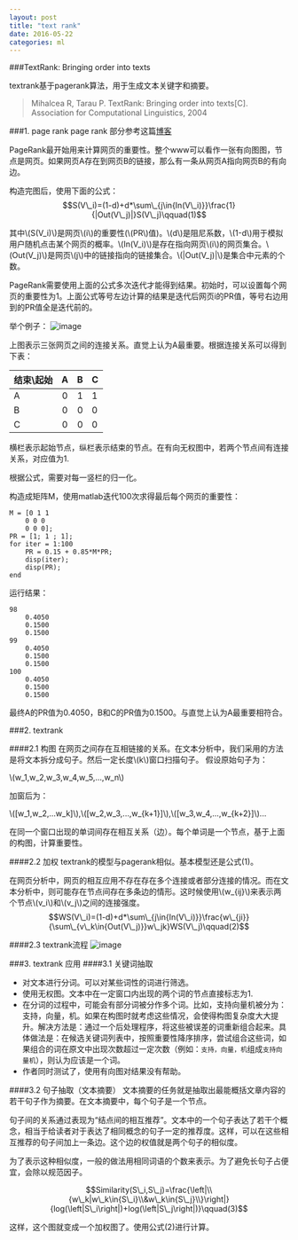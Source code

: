 ```yaml
---
layout: post
title: "text rank"
date: 2016-05-22
categories: ml
---
```


###TextRank: Bringing order into texts

textrank基于pagerank算法，用于生成文本关键字和摘要。
>Mihalcea R, Tarau P. TextRank: Bringing order into texts[C]. Association for Computational Linguistics, 2004

###1. page rank
page rank 部分参考这篇[博客](http://www.letiantian.me/2014-12-01-text-rank/)

PageRank最开始用来计算网页的重要性。整个www可以看作一张有向图图，节点是网页。如果网页A存在到网页B的链接，那么有一条从网页A指向网页B的有向边。

构造完图后，使用下面的公式：
$$S(V\_i)=(1-d)+d*\sum\_{j\in{In(V\_i)}}\frac{1}{|Out(V\_j)|}S(V\_j)\qquad(1)$$

其中\\(S(V\_i)\\)是网页\\(i\\)的重要性(\\(PR\\)值)。\\(d\\)是阻尼系数，\\(1-d\\)用于模拟用户随机点击某个网页的概率。\\(In(V\_i)\\)是存在指向网页\\(i\\)的网页集合。\\(Out(V\_j)\\)是网页\\(j\\)中的链接指向的链接集合。\\(|Out(V\_j)|\\)是集合中元素的个数。

PageRank需要使用上面的公式多次迭代才能得到结果。初始时，可以设置每个网页的重要性为1。上面公式等号左边计算的结果是迭代后网页i的PR值，等号右边用到的PR值全是迭代前的。

举个例子：
![image](http://vsooda.github.io/assets/textrank/pagerank-02.png)

上图表示三张网页之间的连接关系。直觉上认为A最重要。根据连接关系可以得到下表：

| 结束\起始	| A     | B  	| C  	|
| ---------	|:-----:| ----:| ------|
| A      	|  0	| 1		| 1
| B      	|  0	| 0		| 0
| C		 	|  0   	| 0		| 0

横栏表示起始节点，纵栏表示结束的节点。在有向无权图中，若两个节点间有连接关系，对应值为1.

根据公式，需要对每一竖栏的归一化。

构造成矩阵M，使用matlab迭代100次求得最后每个网页的重要性：

```
M = [0 1 1 
    0 0 0
    0 0 0];
PR = [1; 1 ; 1];
for iter = 1:100
    PR = 0.15 + 0.85*M*PR;
    disp(iter);
    disp(PR);
end
```
运行结果：

```
98
    0.4050
    0.1500
    0.1500
99
    0.4050
    0.1500
    0.1500
100
    0.4050
    0.1500
    0.1500
```

最终A的PR值为0.4050，B和C的PR值为0.1500。与直觉上认为A最重要相符合。


###2. textrank

####2.1 构图
在网页之间存在互相链接的关系。在文本分析中，我们采用的方法是将文本拆分成句子。然后一定长度\\(k\\)窗口扫描句子。
假设原始句子为：

\\(w\_1,w\_2,w\_3,w\_4,w\_5,...,w\_n\\)

加窗后为：

\\([w\_1,w\_2,...w\_k]\\),\\([w\_2,w\_3,...,w\_{k+1}]\\),\\([w\_3,w\_4,...,w\_{k+2}]\\)...

在同一个窗口出现的单词间存在相互关系（边）。每个单词是一个节点，基于上面的构图，计算重要性。




####2.2 加权
textrank的模型与pagerank相似。基本模型还是公式(1)。

在网页分析中，网页的相互应用不存在存在多个连接或者部分连接的情况。而在文本分析中，则可能存在节点间存在多条边的情形。这时候使用\\(w\_{ij}\\)来表示两个节点\\(v\_i\\)和\\(v\_j\\)之间的连接强度。
$$WS(V\_i)=(1-d)+d*\sum\_{j\in{In(V\_i)}}\frac{w\_{ji}}{\sum\_{v\_k\in{Out(V\_j)}}w\_jk}WS(V\_j)\qquad(2)$$

####2.3 textrank流程
![image](http://vsooda.github.io/assets/textrank/pseudo.png)

###3. textrank 应用
####3.1 关键词抽取
* 对文本进行分词。可以对某些词性的词进行筛选。
* 使用无权图。文本中在一定窗口内出现的两个词的节点直接标志为1.
* 在分词的过程中，可能会有部分词被分作多个词。比如，支持向量机被分为：支持，向量，机。如果在构图时就考虑这些情况，会使得构图复杂度大大提升。解决方法是：通过一个后处理程序，将这些被误差的词重新组合起来。具体做法是：在候选关键词列表中，按照重要性降序排序，尝试组合这些词，如果组合的词在原文中出现次数超过一定次数（例如：``支持，向量，机``组成``支持向量机``），则认为应该是一个词。
* 作者同时测试了，使用有向图对结果没有帮助。

####3.2 句子抽取（文本摘要）
文本摘要的任务就是抽取出最能概括文章内容的若干句子作为摘要。在文本摘要中，每个句子是一个节点。

句子间的关系通过表现为“结点间的相互推荐”。文本中的一个句子表达了若干个概念，相当于给读者对于表达了相同概念的句子一定的推荐度。这样，可以在这些相互推荐的句子间加上一条边。这个边的权值就是两个句子的相似度。

为了表示这种相似度，一般的做法用相同词语的个数来表示。为了避免长句子占便宜，会除以规范因子。

$$Similarity(S\_i,S\_j)=\frac{\left|\\{w\_k|w\_k\in{S\_i}\\&w\_k\in{S\_j}\\}\right|}{log(\left|S\_i\right|)+log(\left|S\_j\right|)}\qquad(3)$$

这样，这个图就变成一个加权图了。使用公式(2)进行计算。

<script type="text/javascript" src="http://cdn.mathjax.org/mathjax/latest/MathJax.js?config=default"></script>
